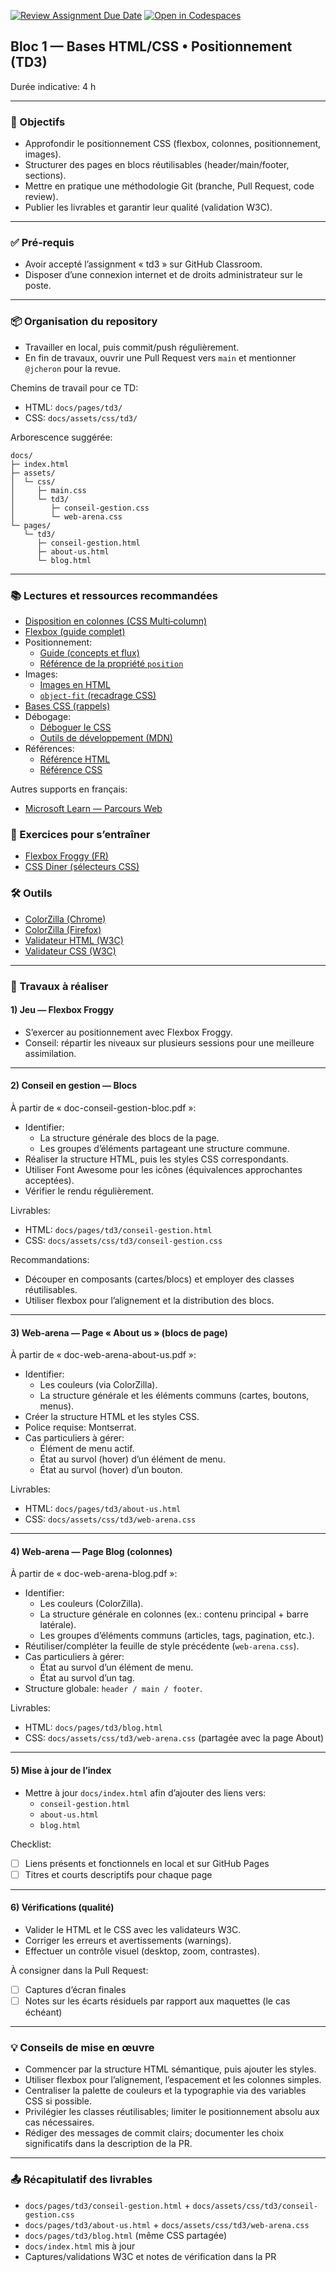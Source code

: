 [![Review Assignment Due Date](https://classroom.github.com/assets/deadline-readme-button-22041afd0340ce965d47ae6ef1cefeee28c7c493a6346c4f15d667ab976d596c.svg)](https://classroom.github.com/a/ed4w044B)
[![Open in Codespaces](https://classroom.github.com/assets/launch-codespace-2972f46106e565e64193e422d61a12cf1da4916b45550586e14ef0a7c637dd04.svg)](https://classroom.github.com/open-in-codespaces?assignment_repo_id=21134889)
## Bloc 1 — Bases HTML/CSS • Positionnement (TD3)
Durée indicative: 4 h

---

### 🎯 Objectifs
- Approfondir le positionnement CSS (flexbox, colonnes, positionnement, images).
- Structurer des pages en blocs réutilisables (header/main/footer, sections).
- Mettre en pratique une méthodologie Git (branche, Pull Request, code review).
- Publier les livrables et garantir leur qualité (validation W3C).

---

### ✅ Pré‑requis
- Avoir accepté l’assignment « td3 » sur GitHub Classroom.
- Disposer d’une connexion internet et de droits administrateur sur le poste.

---

### 📦 Organisation du repository
- Travailler en local, puis commit/push régulièrement.
- En fin de travaux, ouvrir une Pull Request vers `main` et mentionner `@jcheron` pour la revue.

Chemins de travail pour ce TD:
- HTML: `docs/pages/td3/`
- CSS: `docs/assets/css/td3/`

Arborescence suggérée:
```
docs/
├─ index.html
├─ assets/
│  └─ css/
│     ├─ main.css
│     └─ td3/
│        ├─ conseil-gestion.css
│        └─ web-arena.css
└─ pages/
   └─ td3/
      ├─ conseil-gestion.html
      ├─ about-us.html
      └─ blog.html
```

---

### 📚 Lectures et ressources recommandées
- [Disposition en colonnes (CSS Multi‑column)](https://developer.mozilla.org/fr/docs/Web/CSS/CSS_multicol_layout)
- [Flexbox (guide complet)](https://developer.mozilla.org/fr/docs/Web/CSS/CSS_flexible_box_layout)
- Positionnement:
  - [Guide (concepts et flux)](https://developer.mozilla.org/fr/docs/Learn/CSS/CSS_layout/Positioning)
  - [Référence de la propriété `position`](https://developer.mozilla.org/fr/docs/Web/CSS/position)
- Images:
  - [Images en HTML](https://developer.mozilla.org/fr/docs/Learn/HTML/Multimedia_and_embedding/Images_in_HTML)
  - [`object-fit` (recadrage CSS)](https://developer.mozilla.org/fr/docs/Web/CSS/object-fit)
- [Bases CSS (rappels)](https://developer.mozilla.org/fr/docs/Learn/CSS/First_steps)
- Débogage:
  - [Déboguer le CSS](https://developer.mozilla.org/fr/docs/Learn/CSS/Building_blocks/Debugging_CSS)
  - [Outils de développement (MDN)](https://developer.mozilla.org/fr/docs/Tools)
- Références:
  - [Référence HTML](https://developer.mozilla.org/fr/docs/Web/HTML/Reference)
  - [Référence CSS](https://developer.mozilla.org/fr/docs/Web/CSS/Reference)

Autres supports en français:
- [Microsoft Learn — Parcours Web](https://learn.microsoft.com/fr-fr/training/browse/?terms=web%20development)

### 🧪 Exercices pour s’entraîner
- [Flexbox Froggy (FR)](https://flexboxfroggy.com/#fr)
- [CSS Diner (sélecteurs CSS)](https://flukeout.github.io/)

### 🛠️ Outils
- [ColorZilla (Chrome)](https://www.colorzilla.com/chrome/)
- [ColorZilla (Firefox)](https://www.colorzilla.com/firefox/)
- [Validateur HTML (W3C)](https://validator.w3.org/)
- [Validateur CSS (W3C)](https://jigsaw.w3.org/css-validator/)

---

### 🧪 Travaux à réaliser

#### 1) Jeu — Flexbox Froggy
- S’exercer au positionnement avec Flexbox Froggy.
- Conseil: répartir les niveaux sur plusieurs sessions pour une meilleure assimilation.

---

#### 2) Conseil en gestion — Blocs
À partir de « doc-conseil-gestion-bloc.pdf »:
- Identifier:
  - La structure générale des blocs de la page.
  - Les groupes d’éléments partageant une structure commune.
- Réaliser la structure HTML, puis les styles CSS correspondants.
- Utiliser Font Awesome pour les icônes (équivalences approchantes acceptées).
- Vérifier le rendu régulièrement.

Livrables:
- HTML: `docs/pages/td3/conseil-gestion.html`
- CSS: `docs/assets/css/td3/conseil-gestion.css`

Recommandations:
- Découper en composants (cartes/blocs) et employer des classes réutilisables.
- Utiliser flexbox pour l’alignement et la distribution des blocs.

---

#### 3) Web‑arena — Page « About us » (blocs de page)
À partir de « doc-web-arena-about-us.pdf »:
- Identifier:
  - Les couleurs (via ColorZilla).
  - La structure générale et les éléments communs (cartes, boutons, menus).
- Créer la structure HTML et les styles CSS.
- Police requise: Montserrat.
- Cas particuliers à gérer:
  - Élément de menu actif.
  - État au survol (hover) d’un élément de menu.
  - État au survol (hover) d’un bouton.

Livrables:
- HTML: `docs/pages/td3/about-us.html`
- CSS: `docs/assets/css/td3/web-arena.css`

---

#### 4) Web‑arena — Page Blog (colonnes)
À partir de « doc-web-arena-blog.pdf »:
- Identifier:
  - Les couleurs (ColorZilla).
  - La structure générale en colonnes (ex.: contenu principal + barre latérale).
  - Les groupes d’éléments communs (articles, tags, pagination, etc.).
- Réutiliser/compléter la feuille de style précédente (`web-arena.css`).
- Cas particuliers à gérer:
  - État au survol d’un élément de menu.
  - État au survol d’un tag.
- Structure globale: `header / main / footer`.

Livrables:
- HTML: `docs/pages/td3/blog.html`
- CSS: `docs/assets/css/td3/web-arena.css` (partagée avec la page About)

---

#### 5) Mise à jour de l’index
- Mettre à jour `docs/index.html` afin d’ajouter des liens vers:
  - `conseil-gestion.html`
  - `about-us.html`
  - `blog.html`

Checklist:
- [ ] Liens présents et fonctionnels en local et sur GitHub Pages
- [ ] Titres et courts descriptifs pour chaque page

---

#### 6) Vérifications (qualité)
- Valider le HTML et le CSS avec les validateurs W3C.
- Corriger les erreurs et avertissements (warnings).
- Effectuer un contrôle visuel (desktop, zoom, contrastes).

À consigner dans la Pull Request:
- [ ] Captures d’écran finales
- [ ] Notes sur les écarts résiduels par rapport aux maquettes (le cas échéant)

---

### 💡 Conseils de mise en œuvre
- Commencer par la structure HTML sémantique, puis ajouter les styles.
- Utiliser flexbox pour l’alignement, l’espacement et les colonnes simples.
- Centraliser la palette de couleurs et la typographie via des variables CSS si possible.
- Privilégier les classes réutilisables; limiter le positionnement absolu aux cas nécessaires.
- Rédiger des messages de commit clairs; documenter les choix significatifs dans la description de la PR.

---

### 📤 Récapitulatif des livrables
- `docs/pages/td3/conseil-gestion.html` + `docs/assets/css/td3/conseil-gestion.css`
- `docs/pages/td3/about-us.html` + `docs/assets/css/td3/web-arena.css`
- `docs/pages/td3/blog.html` (même CSS partagée)
- `docs/index.html` mis à jour
- Captures/validations W3C et notes de vérification dans la PR
